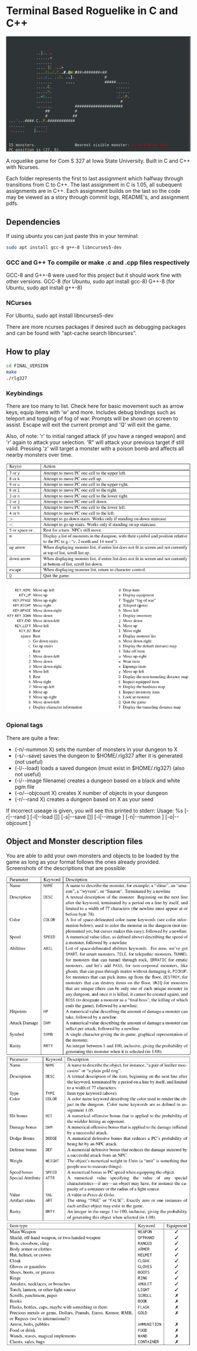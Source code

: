 # Terminal Based Roguelike in C and C++

![gameplay screenshot](./screenshots/gameplay.png)

A roguelike game for Com S 327 at Iowa State University. Built in C and C++ with Ncurses.

Each folder represents the first to last assignment which halfway through transitions from C to C++. The last assignment in C is 1.05, all subequent assignments are in C++.
Each assignment builds on the last so the code may be viewed as a story through commit logs, README's, and assignment pdfs.

## Dependencies

If using ubuntu you can just paste this in your terminal:
```bash
sudo apt install gcc-8 g++-8 libncurses5-dev
```

### GCC and G++ To compile or make .c and .cpp files respectively

GCC-8 and G++-8 were used for this project but it should work fine with other versions.
GCC-8 (for Ubuntu, sudo apt install gcc-8)
G++-8 (for Ubuntu, sudo apt install g++-8)

### NCurses

For Ubuntu, sudo apt install libncurses5-dev

There are more ncurses packages if desired such as debugging packages and can be found with "apt-cache search libncurses".

## How to play

```bash
cd FINAL_VERSION
make
./rlg327
```

### Keybindings

There are too many to list. Check here for basic movement such as arrow keys, equip items with 'w' and more. Includes debug bindings such as teleport and toggling of fog of war. Prompts will be shown on screen to assist. Escape will exit the current prompt and 'Q' will exit the game.

Also, of note: 'r' to initial ranged attack (if you have a ranged weapon) and 'r' again to attack your selection. 'R" will attack your previous target if still valid. Pressing 'z' will target a monster with a poison bomb and affects all nearby monsters over time.


![movement bindings screenshot](./screenshots/movement.png)

![complete keybindings screenshot](./screenshots/more_keybindings.png)

### Opional tags

There are quite a few:
 - (-n/-nummon X) sets the number of monsters in your dungeon to X
 - (-s/--save) saves the dungeon to $HOME/.rlg327 after it is generated (not useful)
 - (-l/--load) loads a saved dungeon (must exist in $HOME/.rlg327) (also not useful)
 - (-i/--image filename) creates a dungeon based on a black and white pgm file
 - (-o/--objcount X) creates X number of objects in your dungeon
 - (-r/--rand X) creates a dungeon based on X as your seed

If incorrect useage is given, you will see this printed to stderr:
Usage: %s [-r|--rand <seed>] [-l|--load [<file>]] [-s|--save [<file>]] [-i|--image <pgm file>] [-n|--nummon <count>] [-o|--objcount <oject count>]


## Object and Monster description files

You are able to add your own monsters and objects to be loaded by the game as long as your format follows the ones already provided.
Screenshots of the descriptions that are possible:

![monster description table](./screenshots/monster_desc_table.png)
![object description table](./screenshots/object_desc_table.png)
![possible objects](./screenshots/objects_screenshot.png)

